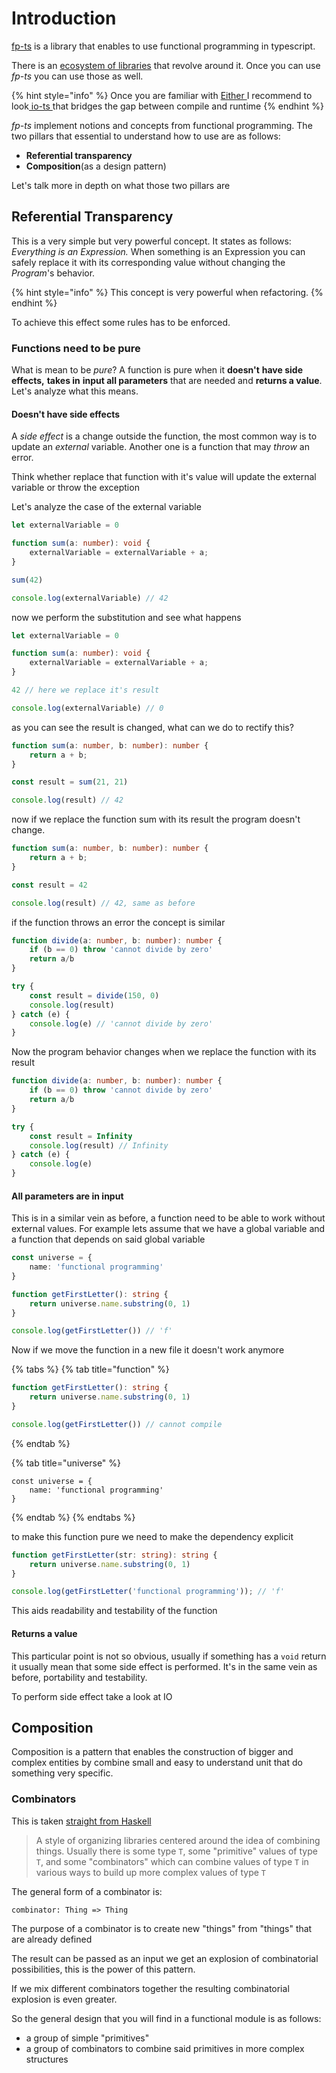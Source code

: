 # Introduction

[fp-ts](https://github.com/gcanti/fp-ts) is a library that enables to use functional programming in typescript.

There is an [ecosystem of libraries](https://gcanti.github.io/fp-ts/introduction/ecosystem) that revolve around it. Once you can use _fp-ts_ you can use those as well.

{% hint style="info" %}
Once you are familiar with [Either ](either/)I recommend to look[ io-ts ](https://github.com/gcanti/io-ts)that bridges the gap between compile and runtime
{% endhint %}

_fp-ts_ implement notions and concepts from functional programming. The two pillars that essential to understand how to use are as follows:

* **Referential transparency**
* **Composition**\(as a design pattern\)

Let's talk more in depth on what those two pillars are

## Referential Transparency

This is a very simple but very powerful concept. It states as follows: _Everything is an Expression._ When something is an Expression you can safely replace it with its corresponding value without changing the _Program_'s behavior.

{% hint style="info" %}
This concept is very powerful when refactoring.
{% endhint %}

To achieve this effect some rules has to be enforced.

### Functions need to be pure

What is mean to be _pure_? A function is pure when it **doesn't** **have side effects,** **takes in** **input all parameters** that are needed and **returns a value**. Let's analyze what this means.

#### Doesn't have side effects

A _side effect_ is a change outside the function, the most common way is to update an _external_ variable. Another one is a function that may _throw_ an error.

Think whether replace that function with it's value will update the external variable or throw the exception

Let's analyze the case of the external variable

```typescript
let externalVariable = 0

function sum(a: number): void {
    externalVariable = externalVariable + a;
}

sum(42)

console.log(externalVariable) // 42
```

now we perform the substitution and see what happens

```typescript
let externalVariable = 0

function sum(a: number): void {
    externalVariable = externalVariable + a;
}

42 // here we replace it's result 

console.log(externalVariable) // 0
```

as you can see the result is changed, what can we do to rectify this?

```typescript
function sum(a: number, b: number): number {
    return a + b;
}

const result = sum(21, 21)

console.log(result) // 42
```

now if we replace the function sum with its result the program doesn't change.

```typescript
function sum(a: number, b: number): number {
    return a + b;
}

const result = 42

console.log(result) // 42, same as before
```

if the function throws an error the concept is similar

```typescript
function divide(a: number, b: number): number {
    if (b == 0) throw 'cannot divide by zero'
    return a/b
}

try {
    const result = divide(150, 0)
    console.log(result)
} catch (e) {
    console.log(e) // 'cannot divide by zero'
}
```

Now the program behavior changes when we replace the function with its result

```typescript
function divide(a: number, b: number): number {
    if (b == 0) throw 'cannot divide by zero'
    return a/b
}

try {
    const result = Infinity
    console.log(result) // Infinity
} catch (e) {
    console.log(e)
}
```

#### All parameters are in input

This is in a similar vein as before, a function need to be able to work without external values. For example lets assume that we have a global variable and a function that depends on said global variable

```typescript
const universe = {
    name: 'functional programming'
}

function getFirstLetter(): string {
    return universe.name.substring(0, 1)
}

console.log(getFirstLetter()) // 'f'
```

Now if we move the function in a new file it doesn't work anymore

{% tabs %}
{% tab title="function" %}
```typescript
function getFirstLetter(): string {
    return universe.name.substring(0, 1)
}

console.log(getFirstLetter()) // cannot compile
```
{% endtab %}

{% tab title="universe" %}
```
const universe = {
    name: 'functional programming'
}
```
{% endtab %}
{% endtabs %}

to make this function pure we need to make the dependency explicit

```typescript
function getFirstLetter(str: string): string {
    return universe.name.substring(0, 1)
}

console.log(getFirstLetter('functional programming')); // 'f'
```

This aids readability and testability of the function

#### Returns a value

This particular point is not so obvious, usually if something has a `void` return it usually mean that some side effect is performed. It's in the same vein as before, portability and testability.

To perform side effect take a look at IO

## Composition

Composition is a pattern that enables the construction of bigger and complex entities by combine small and easy to understand unit that do something very specific.

### Combinators

This is taken [straight from Haskell](https://wiki.haskell.org/Combinator)

> A style of organizing libraries centered around the idea of combining things. Usually there is some type `T`, some "primitive" values of type `T`, and some "combinators" which can combine values of type `T` in various ways to build up more complex values of type `T`

The general form of a combinator is:

```text
combinator: Thing => Thing
```

The purpose of a combinator is to create new "things" from "things" that are already defined

The result can be passed as an input we get an explosion of combinatorial possibilities, this is the power of this pattern.

If we mix different combinators together the resulting combinatorial explosion is even greater.

So the general design that you will find in a functional module is as follows:

* a group of simple "primitives"
* a group of combinators to combine said primitives in more complex structures

